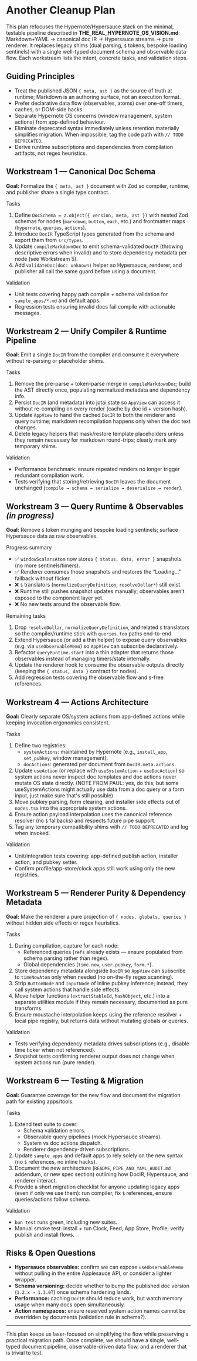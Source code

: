 # Another Cleanup Plan

This plan refocuses the Hypernote/Hyper­sauce stack on the minimal, testable pipeline described in **THE_REAL_HYPERNOTE_OS_VISION.md**: Markdown+YAML → canonical doc IR → Hypersauce streams → pure renderer. It replaces legacy shims (dual parsing, `$` tokens, bespoke loading sentinels) with a single well-typed document schema and observable data flow. Each workstream lists the intent, concrete tasks, and validation steps.

## Guiding Principles
- Treat the published JSON `{ meta, ast }` as the source of truth at runtime; Markdown is an authoring surface, not an execution format.
- Prefer declarative data flow (observables, atoms) over one-off timers, caches, or DOM-side hacks.
- Separate Hypernote OS concerns (window management, system actions) from app-defined behaviour.
- Eliminate deprecated syntax immediately unless retention materially simplifies migration. When impossible, tag the code path with `// TODO DEPRECATED`.
- Derive runtime subscriptions and dependencies from compilation artifacts, not regex heuristics.

## Workstream 1 — Canonical Doc Schema
**Goal:** Formalize the `{ meta, ast }` document with Zod so compiler, runtime, and publisher share a single type contract.

Tasks
1. Define `DocSchema = z.object({ version, meta, ast })` with nested Zod schemas for nodes (`markdown`, `button`, `each`, etc.) and frontmatter maps (`hypernote`, `queries`, `actions`).
2. Introduce `DocIR` TypeScript types generated from the schema and export them from `src/types`.
3. Update `compileMarkdownDoc` to emit schema-validated `DocIR` (throwing descriptive errors when invalid) and to store dependency metadata per node (see Workstream 5).
4. Add `validateDoc(doc: unknown)` helper so Hypersauce, renderer, and publisher all call the same guard before using a document.

Validation
- Unit tests covering happy path compile + schema validation for `sample_apps/*.md` and default apps.
- Regression tests ensuring invalid docs fail compile with actionable messages.

## Workstream 2 — Unify Compiler & Runtime Pipeline
**Goal:** Emit a single `DocIR` from the compiler and consume it everywhere without re-parsing or placeholder shims.

Tasks
1. Remove the pre-parse + token-parse merge in `compileMarkdownDoc`; build the AST directly once, populating normalized metadata and dependency info.
2. Persist `DocIR` (and metadata) into jotai state so `AppView` can access it without re-compiling on every render (cache by doc id + version hash).
3. Update `AppView` to hand the cached `DocIR` to both the renderer and query runtime; markdown recompilation happens only when the doc text changes.
4. Delete legacy helpers that mask/restore template placeholders unless they remain necessary for markdown round-trips; clearly mark any temporary shims.

Validation
- Performance benchmark: ensure repeated renders no longer trigger redundant compilation work.
- Tests verifying that storing/retrieving `DocIR` leaves the document unchanged (`compile → schema → serialize → deserialize → render`).

## Workstream 3 — Query Runtime & Observables *(in progress)*
**Goal:** Remove `$` token munging and bespoke loading sentinels; surface Hypersauce data as raw observables.

Progress summary
- ✅ `windowScalarsAtom` now stores `{ status, data, error }` snapshots (no more sentinels/timers).
- ✅ Renderer consumes those snapshots and restores the “Loading…” fallback without flicker.
- ❌ `$` translators (`normalizeQueryDefinition`, `resolveDollar*`) still exist.
- ❌ Runtime still pushes snapshot updates manually; observables aren’t exposed to the component layer yet.
- ❌ No new tests around the observable flow.

Remaining tasks
1. Drop `resolveDollar`, `normalizeQueryDefinition`, and related `$` translators so the compiler/runtime stick with `queries.foo` paths end-to-end.
2. Extend Hypersauce (or add a thin helper) to expose query observables (e.g. via `useObservableMemo`) so `AppView` can subscribe declaratively.
3. Refactor `queryRuntime.start` into a thin adapter that returns those observables instead of managing timers/state internally.
4. Update the renderer hook to consume the observable outputs directly (keeping the `{ status, data }` contract for nodes).
5. Add regression tests covering the observable flow and `$`-free references.

## Workstream 4 — Actions Architecture
**Goal:** Clearly separate OS/system actions from app-defined actions while keeping invocation ergonomics consistent.

Tasks
1. Define two registries:
   - `systemActions`: maintained by Hypernote (e.g., `install_app`, `set_pubkey`, window management).
   - `docActions`: generated per document from `DocIR.meta.actions`.
2. Update `useAction` (or replace with `useSystemAction` + `useDocAction`) so system actions never inspect doc templates and doc actions never mutate OS state directly.
(NOTE FROM PAUL: yes, do this, but some useSystemActions might actually use data from a doc query or a form input, just make sure that's still possible)
3. Move pubkey parsing, form clearing, and installer side effects out of `nodes.tsx` into the appropriate system actions.
4. Ensure action payload interpolation uses the canonical reference resolver (no `$` fallbacks) and respects future pipe support.
5. Tag any temporary compatibility shims with `// TODO DEPRECATED` and log when invoked.

Validation
- Unit/integration tests covering: app-defined publish action, installer action, and pubkey setter.
- Confirm profile/app-store/clock apps still work using only the new registries.

## Workstream 5 — Renderer Purity & Dependency Metadata
**Goal:** Make the renderer a pure projection of `{ nodes, globals, queries }` without hidden side effects or regex heuristics.

Tasks
1. During compilation, capture for each node:
   - Referenced queries (`refs` already exists — ensure populated from schema parsing rather than regex).
   - Global dependencies (`time.now`, `user.pubkey`, `form.*`).
2. Store dependency metadata alongside `DocIR` so `AppView` can subscribe to `timeNowAtom` only when needed (no on-the-fly regex scanning).
3. Strip `ButtonNode` and `InputNode` of inline pubkey inference; instead, they call system actions that handle side effects.
4. Move helper functions (`extractStableId`, `hashObject`, etc.) into a separate utilities module if they remain necessary, documented as pure transforms.
5. Ensure moustache interpolation keeps using the reference resolver + local pipe registry, but returns data without mutating globals or queries.

Validation
- Tests verifying dependency metadata drives subscriptions (e.g., disable time ticker when not referenced).
- Snapshot tests confirming renderer output does not change when system actions run (pure render).

## Workstream 6 — Testing & Migration
**Goal:** Guarantee coverage for the new flow and document the migration path for existing apps/tools.

Tasks
1. Extend test suite to cover:
   - Schema validation errors.
   - Observable query pipelines (mock Hypersauce streams).
   - System vs doc actions dispatch.
   - Renderer dependency-driven subscriptions.
2. Update `sample_apps` and default apps to rely solely on the new syntax (no `$` references, no inline hacks).
3. Document the new architecture (`README`, `PIPE_AND_YAML_AUDIT.md` addendum, or new spec section) outlining how DocIR, Hypersauce, and renderer interact.
4. Provide a short migration checklist for anyone updating legacy apps (even if only we use them): run compiler, fix `$` references, ensure queries/actions follow schema.

Validation
- `bun test` runs green, including new suites.
- Manual smoke test: install + run Clock, Feed, App Store, Profile; verify publish and install flows.

## Risks & Open Questions
- **Hypersauce observables:** confirm we can expose `useObservableMemo` without pulling in the entire Applesauce API, or consider a lighter wrapper.
- **Schema versioning:** decide whether to bump the published doc version (`1.2.x → 1.3.0`?) once schema hardening lands.
- **Performance:** caching `DocIR` should reduce work, but watch memory usage when many docs open simultaneously.
- **Action namespaces:** ensure reserved system action names cannot be overridden by documents (validation rule in schema?).

---

This plan keeps us laser-focused on simplifying the flow while preserving a practical migration path. Once complete, we should have a single, well-typed document pipeline, observable-driven data flow, and a renderer that is trivial to test.
